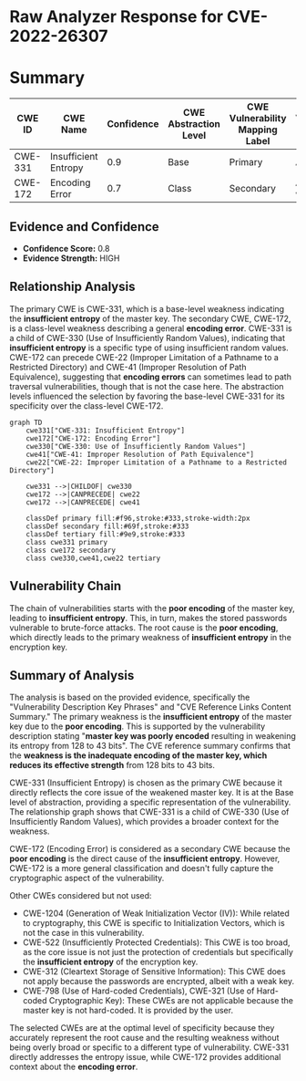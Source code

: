 # Raw Analyzer Response for CVE-2022-26307

# Summary
| CWE ID | CWE Name | Confidence | CWE Abstraction Level | CWE Vulnerability Mapping Label | CWE-Vulnerability Mapping Notes |
|---|---|---|---|---|---|
| CWE-331 | Insufficient Entropy | 0.9 | Base | Primary | Allowed |
| CWE-172 | Encoding Error | 0.7 | Class | Secondary | Allowed-with-Review |

## Evidence and Confidence

*   **Confidence Score:** 0.8
*   **Evidence Strength:** HIGH

## Relationship Analysis
The primary CWE is CWE-331, which is a base-level weakness indicating the **insufficient entropy** of the master key. The secondary CWE, CWE-172, is a class-level weakness describing a general **encoding error**. CWE-331 is a child of CWE-330 (Use of Insufficiently Random Values), indicating that **insufficient entropy** is a specific type of using insufficient random values. CWE-172 can precede CWE-22 (Improper Limitation of a Pathname to a Restricted Directory) and CWE-41 (Improper Resolution of Path Equivalence), suggesting that **encoding errors** can sometimes lead to path traversal vulnerabilities, though that is not the case here. The abstraction levels influenced the selection by favoring the base-level CWE-331 for its specificity over the class-level CWE-172.

```mermaid
graph TD
    cwe331["CWE-331: Insufficient Entropy"]
    cwe172["CWE-172: Encoding Error"]
    cwe330["CWE-330: Use of Insufficiently Random Values"]
    cwe41["CWE-41: Improper Resolution of Path Equivalence"]
    cwe22["CWE-22: Improper Limitation of a Pathname to a Restricted Directory"]
    
    cwe331 -->|CHILDOF| cwe330
    cwe172 -->|CANPRECEDE| cwe22
    cwe172 -->|CANPRECEDE| cwe41

    classDef primary fill:#f96,stroke:#333,stroke-width:2px
    classDef secondary fill:#69f,stroke:#333
    classDef tertiary fill:#9e9,stroke:#333
    class cwe331 primary
    class cwe172 secondary
    class cwe330,cwe41,cwe22 tertiary
```

## Vulnerability Chain
The chain of vulnerabilities starts with the **poor encoding** of the master key, leading to **insufficient entropy**. This, in turn, makes the stored passwords vulnerable to brute-force attacks. The root cause is the **poor encoding**, which directly leads to the primary weakness of **insufficient entropy** in the encryption key.

## Summary of Analysis
The analysis is based on the provided evidence, specifically the "Vulnerability Description Key Phrases" and "CVE Reference Links Content Summary." The primary weakness is the **insufficient entropy** of the master key due to the **poor encoding**. This is supported by the vulnerability description stating "**master key was poorly encoded** resulting in weakening its entropy from 128 to 43 bits". The CVE reference summary confirms that the **weakness is the inadequate encoding of the master key, which reduces its effective strength** from 128 bits to 43 bits.

CWE-331 (Insufficient Entropy) is chosen as the primary CWE because it directly reflects the core issue of the weakened master key. It is at the Base level of abstraction, providing a specific representation of the vulnerability. The relationship graph shows that CWE-331 is a child of CWE-330 (Use of Insufficiently Random Values), which provides a broader context for the weakness.

CWE-172 (Encoding Error) is considered as a secondary CWE because the **poor encoding** is the direct cause of the **insufficient entropy**. However, CWE-172 is a more general classification and doesn't fully capture the cryptographic aspect of the vulnerability.

Other CWEs considered but not used:

*   CWE-1204 (Generation of Weak Initialization Vector (IV)): While related to cryptography, this CWE is specific to Initialization Vectors, which is not the case in this vulnerability.
*   CWE-522 (Insufficiently Protected Credentials): This CWE is too broad, as the core issue is not just the protection of credentials but specifically the **insufficient entropy** of the encryption key.
*   CWE-312 (Cleartext Storage of Sensitive Information): This CWE does not apply because the passwords are encrypted, albeit with a weak key.
*   CWE-798 (Use of Hard-coded Credentials), CWE-321 (Use of Hard-coded Cryptographic Key): These CWEs are not applicable because the master key is not hard-coded. It is provided by the user.

The selected CWEs are at the optimal level of specificity because they accurately represent the root cause and the resulting weakness without being overly broad or specific to a different type of vulnerability. CWE-331 directly addresses the entropy issue, while CWE-172 provides additional context about the **encoding error**.